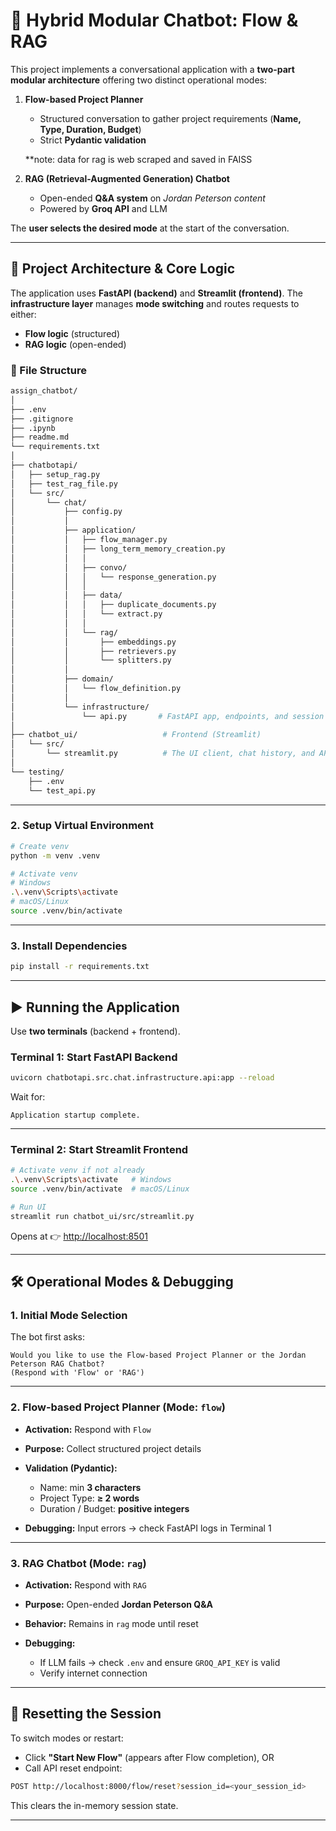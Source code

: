 # 🤖 Hybrid Modular Chatbot: Flow & RAG

This project implements a conversational application with a **two-part modular architecture** offering two distinct operational modes:

1. **Flow-based Project Planner**

   * Structured conversation to gather project requirements (**Name, Type, Duration, Budget**)
   * Strict **Pydantic validation**

   **note: data for rag is web scraped and saved in FAISS

2. **RAG (Retrieval-Augmented Generation) Chatbot**

   * Open-ended **Q&A system** on *Jordan Peterson content*
   * Powered by **Groq API** and LLM

The **user selects the desired mode** at the start of the conversation.

---

## 🚀 Project Architecture & Core Logic

The application uses **FastAPI (backend)** and **Streamlit (frontend)**.
The **infrastructure layer** manages **mode switching** and routes requests to either:

* **Flow logic** (structured)
* **RAG logic** (open-ended)


### 📂 File Structure

```bash
assign_chatbot/
│
├── .env
├── .gitignore
├── .ipynb
├── readme.md
└── requirements.txt
│
├── chatbotapi/
│   ├── setup_rag.py
│   ├── test_rag_file.py
│   └── src/
│       └── chat/
│           ├── config.py
│           │
│           ├── application/
│           │   ├── flow_manager.py
│           │   ├── long_term_memory_creation.py
│           │   │
│           │   ├── convo/
│           │   │   └── response_generation.py
│           │   │
│           │   ├── data/
│           │   │   ├── duplicate_documents.py
│           │   │   └── extract.py
│           │   │
│           │   └── rag/
│           │       ├── embeddings.py
│           │       ├── retrievers.py
│           │       └── splitters.py
│           │
│           ├── domain/
│           │   └── flow_definition.py
│           │
│           └── infrastructure/
│               └── api.py       # FastAPI app, endpoints, and session management.
│
├── chatbot_ui/                   # Frontend (Streamlit)
│   └── src/
│       └── streamlit.py          # The UI client, chat history, and API caller.
│
└── testing/
    ├── .env
    └── test_api.py
```

---

### 2. Setup Virtual Environment

```bash
# Create venv
python -m venv .venv

# Activate venv
# Windows
.\.venv\Scripts\activate
# macOS/Linux
source .venv/bin/activate
```

---

### 3. Install Dependencies

```bash
pip install -r requirements.txt
```

---

## ▶️ Running the Application

Use **two terminals** (backend + frontend).

### Terminal 1: Start FastAPI Backend

```bash
uvicorn chatbotapi.src.chat.infrastructure.api:app --reload
```

Wait for:

```
Application startup complete.
```

---

### Terminal 2: Start Streamlit Frontend

```bash
# Activate venv if not already
.\.venv\Scripts\activate   # Windows
source .venv/bin/activate  # macOS/Linux

# Run UI
streamlit run chatbot_ui/src/streamlit.py
```

Opens at 👉 [http://localhost:8501](http://localhost:8501)

---

## 🛠️ Operational Modes & Debugging

### 1. Initial Mode Selection

The bot first asks:

```
Would you like to use the Flow-based Project Planner or the Jordan Peterson RAG Chatbot?
(Respond with 'Flow' or 'RAG')
```

---

### 2. Flow-based Project Planner (Mode: `flow`)

* **Activation:** Respond with `Flow`
* **Purpose:** Collect structured project details
* **Validation (Pydantic):**

  * Name: min **3 characters**
  * Project Type: **≥ 2 words**
  * Duration / Budget: **positive integers**
* **Debugging:** Input errors → check FastAPI logs in Terminal 1

---

### 3. RAG Chatbot (Mode: `rag`)

* **Activation:** Respond with `RAG`
* **Purpose:** Open-ended **Jordan Peterson Q&A**
* **Behavior:** Remains in `rag` mode until reset
* **Debugging:**

  * If LLM fails → check `.env` and ensure `GROQ_API_KEY` is valid
  * Verify internet connection

---

## 🔄 Resetting the Session

To switch modes or restart:

* Click **"Start New Flow"** (appears after Flow completion), OR
* Call API reset endpoint:

```bash
POST http://localhost:8000/flow/reset?session_id=<your_session_id>
```

This clears the in-memory session state.

---
